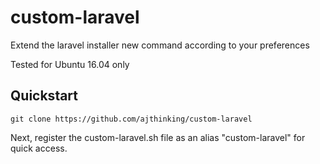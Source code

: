 # custom-laravel
Extend the laravel installer new command according to your preferences

Tested for Ubuntu 16.04 only

## Quickstart
```
git clone https://github.com/ajthinking/custom-laravel
```
Next, register the custom-laravel.sh file as an alias "custom-laravel" for quick access.
